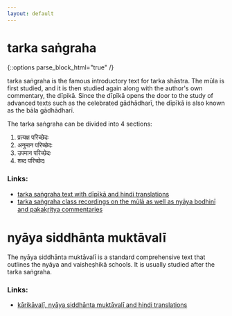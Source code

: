 ```yaml
---
layout: default
---
```


# tarka saṅgraha

{::options parse_block_html="true" /}

tarka saṅgraha is the famous introductory text for tarka shāstra.
The mūla is first studied, and it is then studied again along
with the author's own commentary, the dīpikā. Since the dīpīkā
opens the door to the study of advanced texts such as the
celebrated gādhādharī, the dīpīkā is also known as the bāla gādhādharī.

The tarka saṅgraha can be divided into 4 sections:

1. प्रत्यक्ष परिच्छेदः
2. अनुमान परिच्छेदः
3. उपमान परिच्छेदः
4. शब्द परिच्छेदः

### Links:

- [tarka saṅgraha text with dīpīkā and hindi translations][ts-jha]
- [tarka saṅgraha class recordings on the mūlā as well as nyāya bodhinī and pakakr̥itya commentaries][ts-sn]

[ts-jha]: https://archive.org/details/TarkaSangrahaDeepikaAcharyaAnandJha
[ts-sn]: http://shastranethralaya.org/discourse/03tarka/

# nyāya siddhānta muktāvalī

The nyāya siddhānta muktāvalī is a standard comprehensive text that outlines
the nyāya and vaisheṣhikā schools.
It is usually studied after the tarka saṅgraha.

### Links:

- [kārikāvalī, nyāya siddhānta muktāvalī and hindi translations][nm-lbs]

[nm-lbs]: https://archive.org/details/KarikavaliLalBahadurShastriSanskriVidyapeeth